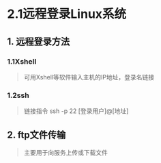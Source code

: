 # 2.1远程登录Linux系统

## 1. 远程登录方法

### 1.1Xshell

> 可用Xshell等软件输入主机的IP地址，登录名链接

### 1.2ssh

> 链接指令 ssh -p 22 [登录用户]@[地址]

## 2. ftp文件传输

> 主要用于向服务上传或下载文件
